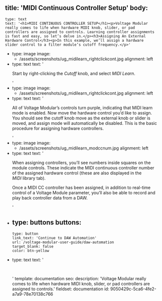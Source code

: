 title: 'MIDI Continuous Controller Setup'
body:
  -
    type: text
    text: '<h1>MIDI CONTINUOUS CONTROLLER SETUP</h1><p>Voltage Modular really comes to life when hardware MIDI knob, slider, or pad controllers are assigned to controls. Learning controller assignments is fast and easy, so let’s delve in.</p><h3>Assigning An External Hardware Control</h3><p>In this example, we’ll assign a hardware slider control to a filter module’s cutoff frequency.</p>'
  -
    type: image
    image:
      - /assets/screenshots/ug_midilearn_rightclickcont.jpg
    alignment: left
  -
    type: text
    text: '<p>Start by right-clicking the <em>Cutoff</em>&nbsp;knob, and select <em>MIDI Learn</em>.</p>'
  -
    type: image
    image:
      - /assets/screenshots/ug_midilearn_rightclickcont.jpg
    alignment: left
  -
    type: text
    text: '<p>All of Voltage Modular’s controls turn purple, indicating that MIDI learn mode is enabled. Now move the hardware control you’d like to assign. You should see the cutoff knob move as the external knob or slider is moved, and assign mode will automatically be disabled. This is the basic procedure for assigning hardware controllers.</p>'
  -
    type: image
    image:
      - /assets/screenshots/ug_midilearn_modccnum.jpg
    alignment: left
  -
    type: text
    text: '<p>When assigning controllers, you’ll see numbers inside squares on the module controls. These indicate the MIDI continuous controller number of the assigned hardware control (these are also displayed in the <em>MIDI</em>&nbsp;library tab).</p><p>Once a MIDI CC controller has been assigned, in addition to real-time control of a Voltage Module parameter, you’ll also be able to record and play back controller data from a DAW.</p>'
  -
    type: buttons
    buttons:
      -
        type: button
        link_text: 'Continue to DAW Automation'
        url: /voltage-modular-user-guide/daw-automation
        target_blank: false
        color: btn-yellow
  -
    type: text
    text: '<p><br></p>'
template: documentation
seo:
  description: 'Voltage Modular really comes to life when hardware MIDI knob, slider, or pad controllers are assigned to controls.'
fieldset: documentation
id: 9050429c-5ca6-4fe2-a7a9-78e70138c766
